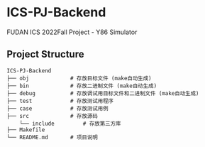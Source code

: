 # ICS-PJ-Backend

FUDAN ICS 2022Fall Project - Y86 Simulator

## Project Structure

```text
ICS-PJ-Backend
├── obj             # 存放目标文件 (make自动生成)
├── bin             # 存放二进制文件 (make自动生成)
├── debug           # 存放调试用目标文件和二进制文件 (make自动生成)
├── test            # 存放测试用程序
├── case            # 存放测试用例
├── src             # 存放源码
    └── include         # 存放第三方库
├── Makefile
└── README.md       # 项目说明
```

